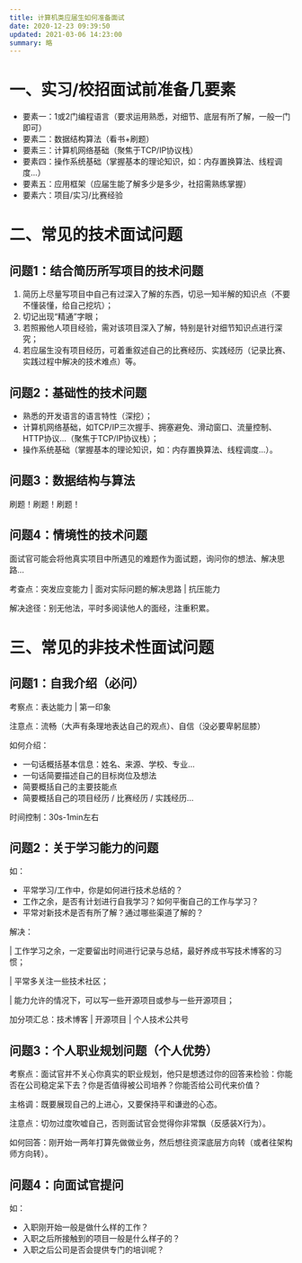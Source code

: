 ```yaml
---
title: 计算机类应届生如何准备面试
date: 2020-12-23 09:39:50
updated: 2021-03-06 14:23:00
summary: 略
---
```


# 一、实习/校招面试前准备几要素

- 要素一：1或2门编程语言（要求运用熟悉，对细节、底层有所了解，一般一门即可）
- 要素二：数据结构算法（看书+刷题）
- 要素三：计算机网络基础（聚焦于TCP/IP协议栈）
- 要素四：操作系统基础（掌握基本的理论知识，如：内存置换算法、线程调度...）
- 要素五：应用框架（应届生能了解多少是多少，社招需熟练掌握）
- 要素六：项目/实习/比赛经验

# 二、常见的技术面试问题

## 问题1：结合简历所写项目的技术问题

1. 简历上尽量写项目中自己有过深入了解的东西，切忌一知半解的知识点（不要不懂装懂，给自己挖坑）；
2. 切记出现“精通”字眼；
3. 若照搬他人项目经验，需对该项目深入了解，特别是针对细节知识点进行深究；
4. 若应届生没有项目经历，可着重叙述自己的比赛经历、实践经历（记录比赛、实践过程中解决的技术难点）等。

## 问题2：基础性的技术问题

- 熟悉的开发语言的语言特性（深挖）；
- 计算机网络基础，如TCP/IP三次握手、拥塞避免、滑动窗口、流量控制、HTTP协议...（聚焦于TCP/IP协议栈）；
- 操作系统基础（掌握基本的理论知识，如：内存置换算法、线程调度...）。

## 问题3：数据结构与算法

刷题！刷题！刷题！

## 问题4：情境性的技术问题

面试官可能会将他真实项目中所遇见的难题作为面试题，询问你的想法、解决思路...

考查点：突发应变能力 | 面对实际问题的解决思路 | 抗压能力

解决途径：别无他法，平时多阅读他人的面经，注重积累。

# 三、常见的非技术性面试问题

## 问题1：自我介绍（必问）

考察点：表达能力 | 第一印象

注意点：流畅（大声有条理地表达自己的观点）、自信（没必要卑躬屈膝）

如何介绍：

- 一句话概括基本信息：姓名、来源、学校、专业...
- 一句话简要描述自己的目标岗位及想法
- 简要概括自己的主要技能点
- 简要概括自己的项目经历 / 比赛经历 / 实践经历...

时间控制：30s-1min左右

## 问题2：关于学习能力的问题

如：

- 平常学习/工作中，你是如何进行技术总结的？
- 工作之余，是否有计划进行自我学习？如何平衡自己的工作与学习？
- 平常对新技术是否有所了解？通过哪些渠道了解的？

解决：

| 工作学习之余，一定要留出时间进行记录与总结，最好养成书写技术博客的习惯；

| 平常多关注一些技术社区；

| 能力允许的情况下，可以写一些开源项目或参与一些开源项目；

加分项汇总：技术博客 | 开源项目 | 个人技术公共号

## 问题3：个人职业规划问题（个人优势）

考察点：面试官并不关心你真实的职业规划，他只是想透过你的回答来检验：你能否在公司稳定呆下去？你是否值得被公司培养？你能否给公司代来价值？

主格调：既要展现自己的上进心，又要保持平和谦逊的心态。

注意点：切勿过度吹嘘自己，否则面试官会觉得你非常飘（反感装X行为）。

如何回答：刚开始一两年打算先做做业务，然后想往资深底层方向转（或者往架构师方向转）。

## 问题4：向面试官提问

如：

- 入职刚开始一般是做什么样的工作？
- 入职之后所接触到的项目一般是什么样子的？
- 入职之后公司是否会提供专门的培训呢？